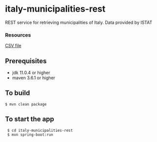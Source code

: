# italy-municipalities-rest
REST service for retrieving municipalities of Italy. Data provided by ISTAT
### Resources
[CSV file](https://www.istat.it/storage/codici-unita-amministrative/Elenco-comuni-italiani.csv)

## Prerequisites

- jdk 11.0.4 or higher
- maven 3.6.1 or higher

## To build
```shell
$ mvn clean package
```

## To start the app
```shell
 $ cd italy-municipalities-rest
 $ mvn spring-boot:run

```